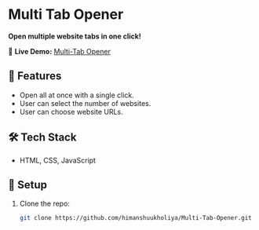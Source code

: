 # Multi Tab Opener  

**Open multiple website tabs in one click!**  

🔗 **Live Demo:** [Multi-Tab Opener](https://himanshuukholiya.github.io/Multi-Tab-Opener/)  

## 📌 Features  
- Open all at once with a single click.  
- User can select the number of websites.  
- User can choose website URLs.  

## 🛠️ Tech Stack  
- HTML, CSS, JavaScript  

## 📂 Setup  
1. Clone the repo:  
   ```bash
   git clone https://github.com/himanshuukholiya/Multi-Tab-Opener.git
